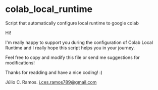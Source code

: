 # colab_local_runtime
Script that automatically configure local runtime to google colab 

Hi!

I'm really happy to support you during the configuration of Colab Local Runtime
and I really hope this script helps you in your journey.

Feel free to copy and modify this file or send me suggestions for modifications!

Thanks for readding and have a nice coding! :)


Júlio C. Ramos.
j.ces.ramos789@gmail.com
